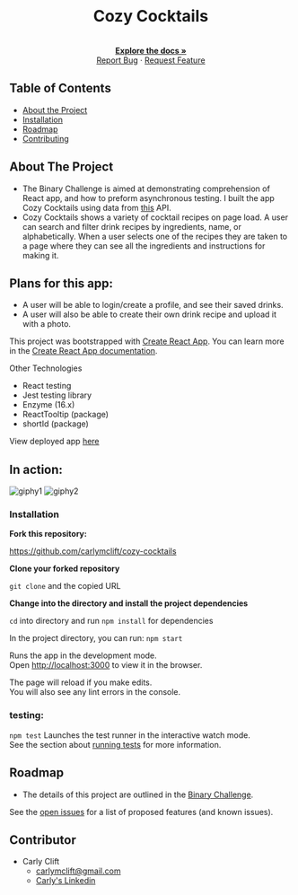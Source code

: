 <br />
<p align="center">
  <a href="https://github.com/carlymclift/cozy-cocktails">
  </a>

  <h1 align="center">Cozy Cocktails</h1>

  <p align="center">
    <br />
    <a href="https://github.com/carlymclift/Carlys-Overlook-Hotel"><strong>Explore the docs »</strong></a>
    <br />
    <a href="https://github.com/carlymclift/cozy-cocktails/issues">Report Bug</a>
    ·
    <a href="https://github.com/carlymclift/cozy-cocktails/issues">Request Feature</a>
  </p>
</p>

## Table of Contents

- [About the Project](#about-the-project)
- [Installation](#installation)
- [Roadmap](#roadmap)
- [Contributing](#contributing)

<!-- ABOUT THE PROJECT -->

## About The Project

- The Binary Challenge is aimed at demonstrating comprehension of React app, and how to preform asynchronous testing. I built the app Cozy Cocktails using data from [this](https://www.thecocktaildb.com/api.php) API. 
- Cozy Cocktails shows a variety of cocktail recipes on page load. A user can search and filter drink recipes by ingredients, name, or alphabetically. When a user selects one of the recipes they are taken to a page where they can see all the ingredients and instructions for making it. 

## Plans for this app:

- A user will be able to login/create a profile, and see their saved drinks.
- A user will also be able to create their own drink recipe and upload it with a photo.

This project was bootstrapped with [Create React App](https://github.com/facebook/create-react-app).
You can learn more in the [Create React App documentation](https://facebook.github.io/create-react-app/docs/getting-started).

Other Technologies
  - React testing
  - Jest testing library
  - Enzyme (16.x)
  - ReactTooltip (package)
  - shortId (package)
  

View deployed app [here](https://carlymclift-cozy-cocktails.glitch.me/)

## In action:
![giphy1](https://user-images.githubusercontent.com/61163743/93833801-eb0aab80-fc36-11ea-9a64-e70abc44b1ca.gif)
![giphy2](https://user-images.githubusercontent.com/61163743/93833839-070e4d00-fc37-11ea-9d01-b95abd40b675.gif)

### Installation

**Fork this repository:**

https://github.com/carlymclift/cozy-cocktails

**Clone your forked repository**

`git clone` and the copied URL

**Change into the directory and install the project dependencies**

`cd` into directory and run `npm install` for dependencies

In the project directory, you can run:
`npm start`

Runs the app in the development mode.<br />
Open [http://localhost:3000](http://localhost:3000) to view it in the browser.

The page will reload if you make edits.<br />
You will also see any lint errors in the console.

### testing:
`npm test`
Launches the test runner in the interactive watch mode.<br />
See the section about [running tests](https://facebook.github.io/create-react-app/docs/running-tests) for more information.

## Roadmap

- The details of this project are outlined in the <a href="https://frontend.turing.io/projects/module-3/binary-challenge.html" target="\__blank">Binary Challenge</a>.

See the [open issues](https://github.com/carlymclift/cozy-cocktails/issues) for a list of proposed features (and known issues).

## Contributor

- Carly Clift
  - carlymclift@gmail.com
  - [Carly's Linkedin](https://www.linkedin.com/in/carly-clift-8795491a4/)
